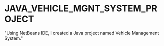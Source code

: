 # JAVA_VEHICLE_MGNT_SYSTEM_PROJECT
"Using NetBeans IDE, I created a Java project named Vehicle Management System."

